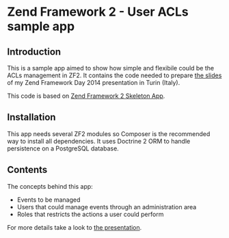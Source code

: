 Zend Framework 2 - User ACLs sample app
=======================

Introduction
------------
This is a sample app aimed to show how simple and flexibile could be the ACLs
management in ZF2. It contains the code needed to prepare 
[the slides](http://www.slideshare.net/stefanovalle/instant-acls-with-zend-framework-2) 
of my Zend Framework Day 2014 presentation in Turin (Italy).

This code is based on [Zend Framework 2 Skeleton App](https://github.com/zendframework/ZendSkeletonApplication).


Installation
------------
This app needs several ZF2 modules so Composer is the recommended way to install all dependencies.
It uses Doctrine 2 ORM to handle persistence on a PostgreSQL database.


Contents
----------------------------
The concepts behind this app:
- Events to be managed
- Users that could manage events through an administration area
- Roles that restricts the actions a user could perform

For more details take a look to [the presentation](http://www.slideshare.net/stefanovalle/instant-acls-with-zend-framework-2).
